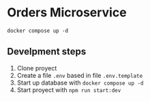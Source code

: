# Orders Microservice

```
docker compose up -d
```

## Develpment steps

1. Clone proyect
2. Create a file `.env` based in file `.env.template`
3. Start up database with `docker compose up -d`
4. Start proyect with `npm run start:dev`
